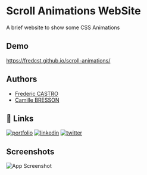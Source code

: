 
# Scroll Animations WebSite

A brief website to show some CSS Animations




## Demo

https://fredcst.github.io/scroll-animations/


## Authors

- [Frederic CASTRO](https://www.github.com/fredcst)
- [Camille BRESSON](https://www.linkedin.com/in/camille-bresson-70b250182?miniProfileUrn=urn%3Ali%3Afs_miniProfile%3AACoAACsbUPsBADNbmVBw5kNPTBWPEAJaN_T7AO4&lipi=urn%3Ali%3Apage%3Ad_flagship3_search_srp_all%3BBJO8zsWjQiqsO4ONPy4scA%3D%3D)


## 🔗 Links
[![portfolio](https://img.shields.io/badge/my_portfolio-000?style=for-the-badge&logo=ko-fi&logoColor=white)](https://katherineoelsner.com/)
[![linkedin](https://img.shields.io/badge/linkedin-0A66C2?style=for-the-badge&logo=linkedin&logoColor=white)](https://www.linkedin.com/)
[![twitter](https://img.shields.io/badge/twitter-1DA1F2?style=for-the-badge&logo=twitter&logoColor=white)](https://twitter.com/)


## Screenshots

![App Screenshot](https://via.placeholder.com/468x300?text=App+Screenshot+Here)

